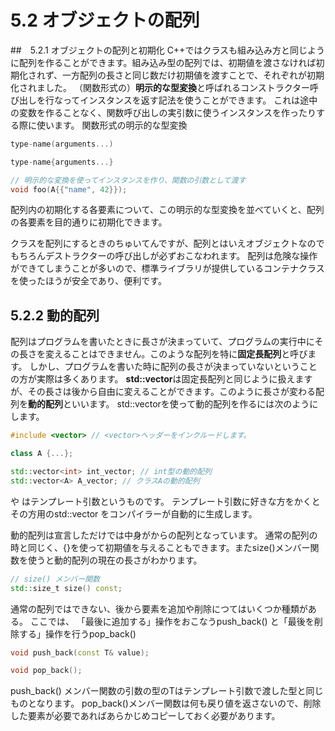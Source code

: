 # 5.2 オブジェクトの配列

##　5.2.1 オブジェクトの配列と初期化
C++ではクラスも組み込み方と同じように配列を作ることができます。組み込み型の配列では、初期値を渡さなければ初期化されず、一方配列の長さと同じ数だけ初期値を渡すことで、それぞれが初期化されました。
（関数形式の）**明示的な型変換**と呼ばれるコンストラクター呼び出しを行なってインスタンスを返す記法を使うことができます。
これは途中の変数を作ることなく、関数呼び出しの実引数に使うインスタンスを作ったりする際に使います。
関数形式の明示的な型変換
```C++
type-name(arguments...)

type-name{arguments...}
```

```C++
// 明示的な変換を使ってインスタンスを作り、関数の引数として渡す
void foo(A{{"name", 42}});
```
配列内の初期化する各要素について、この明示的な型変換を並べていくと、配列の各要素を目的通りに初期化できます。

クラスを配列にするときのちゅいてんですが、配列とはいえオブジェクトなのでもちろんデストラクターの呼び出しが必ずおこなわれます。
配列は危険な操作ができてしまうことが多いので、標準ライブラリが提供しているコンテナクラスを使ったほうが安全であり、便利です。


## 5.2.2 動的配列
配列はプログラムを書いたときに長さが決まっていて、プログラムの実行中にその長さを変えることはできません。このような配列を特に**固定長配列**と呼びます。
しかし、プログラムを書いた時に配列の長さが決まっていないということの方が実際は多くあります。
**std::vector**は固定長配列と同じように扱えますが、その長さは後から自由に変えることができます。このように長さが変わる配列を**動的配列**といいます。
std::vectorを使って動的配列を作るには次のようにします。
```C++
#include <vector> // <vector>ヘッダーをインクルードします。

class A {...};

std::vector<int> int_vector; // int型の動的配列
std::vector<A> A_vector; // クラスAの動的配列
```

<int> や <A> はテンプレート引数というものです。
テンプレート引数に好きな方をかくとその方用のstd::vector をコンパイラーが自動的に生成します。


動的配列は宣言しただけでは中身がからの配列となっています。
通常の配列の時と同じく、{}を使って初期値を与えることもできます。またsize()メンバー関数を使うと動的配列の現在の長さがわかります。
```C++
// size() メンバー関数
std::size_t size() const;
```
通常の配列ではできない、後から要素を追加や削除につてはいくつか種類がある。
ここでは、 「最後に追加する」操作をおこなうpush_back() と「最後を削除する」操作を行うpop_back()
```C++
void push_back(const T& value);

void pop_back();
```

push_back() メンバー関数の引数の型のTはテンプレート引数で渡した型と同じものとなります。
pop_back()メンバー関数は何も戻り値を返さないので、削除した要素が必要であればあらかじめコピーしておく必要があります。
